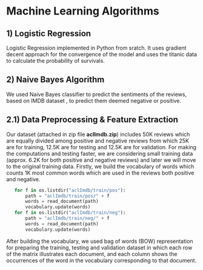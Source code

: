 # Machine Learning Algorithms 
## 1) Logistic Regression
Logistic Regression implemented in Python from sratch. It uses gradient decent approach for the convergence of the model and uses the titanic data to calculate the probability of survivals.

## 2) Naive Bayes Algorithm
We used Naive Bayes classifier to predict the sentiments of the reviews, based on IMDB dataset , to predict them deemed negative or positive.
## 2.1) Data Preprocessing & Feature Extraction
Our dataset (attached in zip file __aclImdb.zip__) includes 50K reviews which are equally divided among positive and negative reviews from which 25K are for training, 12.5K are for testing and 12.5K are for validation. For making the computations and testing faster, we are considering small training data (approx. 6.2K for both positive and negative reviews) and later we will move to the original training data. Firstly, we build the vocabulary of words which counts 1K most common words which are used in the reviews both positive and negative. 
 ```python   
    for f in os.listdir("aclImdb/train/pos"):
        path = "aclImdb/train/pos/" + f
        words = read_document(path)
        vocabulary.update(words)
    for f in os.listdir("aclImdb/train/neg"):
        path = "aclImdb/train/neg/" + f
        words = read_document(path)
        vocabulary.update(words)
```
After building the vocabulary, we used bag of words (BOW) representation for preparing the training, testing and validation dataset in which each row of the matrix illustrates each document, and each column shows the occurrences of the word in the vocabulary corresponding to that document.
